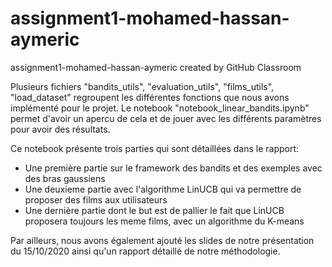 # assignment1-mohamed-hassan-aymeric
assignment1-mohamed-hassan-aymeric created by GitHub Classroom

Plusieurs fichiers "bandits_utils", "evaluation_utils", "films_utils", "load_dataset" regroupent les différentes fonctions que nous avons implémenté pour le projet.
Le notebook "notebook_linear_bandits.ipynb" permet d'avoir un apercu de cela et de jouer avec les différents paramètres pour avoir des résultats.

Ce notebook présente trois parties qui sont détaillées dans le rapport:
- Une première partie sur le framework des bandits et des exemples avec des bras gaussiens
- Une deuxieme partie avec l'algorithme LinUCB qui va permettre de proposer des films aux utilisateurs
- Une dernière partie dont le but est de pallier le fait que LinUCB proposera toujours les meme films, avec un algorithme du K-means

Par ailleurs, nous avons également ajouté les slides de notre présentation du 15/10/2020 ainsi qu'un rapport détaillé de notre méthodologie.
